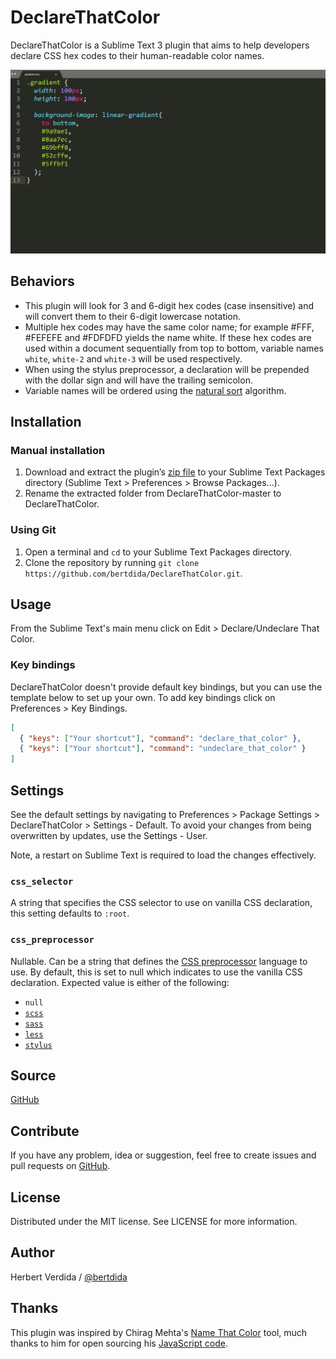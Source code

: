 # DeclareThatColor

DeclareThatColor is a Sublime Text 3 plugin that aims to help developers declare CSS hex codes to their human-readable color names.

![preview](/img/preview.gif?raw=true)

## Behaviors

- This plugin will look for 3 and 6-digit hex codes (case insensitive) and will convert them to their 6-digit lowercase notation.
- Multiple hex codes may have the same color name; for example #FFF, #FEFEFE and #FDFDFD yields the name white. If these hex codes are used within a document sequentially from top to bottom, variable names `white`, `white-2` and `white-3` will be used respectively.
- When using the stylus preprocessor, a declaration will be prepended with the dollar sign and will have the trailing semicolon.
- Variable names will be ordered using the [natural sort](https://en.wikipedia.org/wiki/Natural_sort_order) algorithm.

## Installation

### Manual installation

1. Download and extract the plugin’s [zip file](https://github.com/bertdida/DeclareThatColor/archive/master.zip) to your Sublime Text Packages directory (Sublime Text > Preferences > Browse Packages...).
2. Rename the extracted folder from DeclareThatColor-master to DeclareThatColor.

### Using Git

1. Open a terminal and `cd` to your Sublime Text Packages directory.
2. Clone the repository by running `git clone https://github.com/bertdida/DeclareThatColor.git`.

## Usage

From the Sublime Text's main menu click on Edit > Declare/Undeclare That Color.

### Key bindings

DeclareThatColor doesn't provide default key bindings, but you can use the template below to set up your own. To add key bindings click on Preferences > Key Bindings.

```json
[
  { "keys": ["Your shortcut"], "command": "declare_that_color" },
  { "keys": ["Your shortcut"], "command": "undeclare_that_color" }
]
```

## Settings

See the default settings by navigating to Preferences > Package Settings > DeclareThatColor > Settings - Default. To avoid your changes from being overwritten by updates, use the Settings - User.

Note, a restart on Sublime Text is required to load the changes effectively.

### `css_selector`

A string that specifies the CSS selector to use on vanilla CSS declaration, this setting defaults to `:root`.

### `css_preprocessor`

Nullable. Can be a string that defines the [CSS preprocessor](https://developer.mozilla.org/en-US/docs/Glossary/CSS_preprocessor) language to use. By default, this is set to null which indicates to use the vanilla CSS declaration. Expected value is either of the following:

- `null`
- [`scss`](https://sass-lang.com/)
- [`sass`](https://sass-lang.com/)
- [`less`](http://lesscss.org/)
- [`stylus`](http://stylus-lang.com/)

## Source

[GitHub](https://github.com/bertdida/DeclareThatColor)

## Contribute

If you have any problem, idea or suggestion, feel free to create issues and pull requests on [GitHub](https://github.com/bertdida/DeclareThatColor).

## License

Distributed under the MIT license. See LICENSE for more information.

## Author

Herbert Verdida / [@bertdida](https://twitter.com/bertdida)

## Thanks

This plugin was inspired by Chirag Mehta's [Name That Color](http://chir.ag/projects/name-that-color/) tool, much thanks to him for open sourcing his [JavaScript code](http://chir.ag/projects/ntc/ntc.js).
